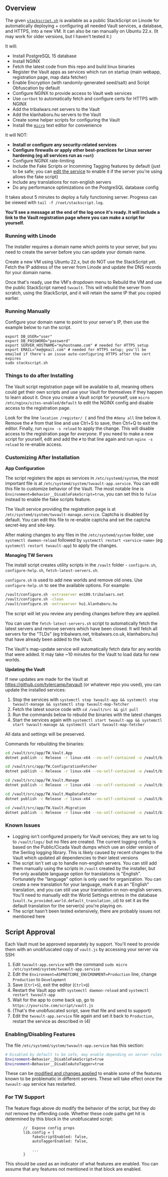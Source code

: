 ## Overview

The given [`stackscript.sh`](./stackscript.sh) is available as a public StackScript on Linode for automatically deploying + configuring all needed Vault services, a database, and HTTPS, into a new VM. It can also be ran manually on Ubuntu 22.x. (It may work for older versions, but I haven't tested it.)

It will:

- Install PostgreSQL 15 database
- Install NGINX
- Fetch the latest code from this repo and build linux binaries
- Register the Vault apps as services which run on startup (main webapp, registration page, map data fetcher)
- Enable Encryption (with randomly-generated seed/salt) and Script Obfuscation by default
- Configure NGINX to provide access to Vault web services
- Use `certbot` to automatically fetch and configure certs for HTTPS with NGINX
- Add the tribalwars.net servers to the Vault
- Add the klanhaboru.hu servers to the Vault
- Create some helper scripts for configuring the Vault
- Install the [`micro`](https://micro-editor.github.io/) text editor for convenience

It will NOT:

- **Install or configure any security-related services**
- **Configure firewalls or apply other best-practices for Linux server hardening (eg all services run as `root`)**
- Configure NGINX rate-limiting
- Include the Fake Scripts or Incomming Tagging features by default (just to be safe; you can [edit the service](#customizing-after-installation) to enable it if the server you're using allows the fake script)
- Include any translations for non-english servers
- Do any performance optimizations on the PostgreSQL database config

It takes about 5 minutes to deploy a fully functioning server. Progress can be viewed with `tail -f /root/stackscript.log`.

**You'll see a message at the end of the log once it's ready. It will include a link to the Vault registration page where you can make a script for yourself.**

### Running with Linode

The installer requires a domain name which points to your server, but you need to create the server before you can update your domain name.

Create a new VM using Ubuntu 22.x, but do NOT use the StackScript yet. Fetch the IP address of the server from Linode and update the DNS records for your domain name.

Once that's ready, use the VM's dropdown menu to Rebuild the VM and use the public StackScript named `twvault`. This will rebuild the server from scratch, using the StackScript, and it will retain the same IP that you copied earlier.

### Running Manually

Configure your domain name to point to your server's IP, then use the example below to run the script.

```
export DB_USER="user"
export DB_PASSWORD="password"
export SERVER_HOSTNAME="myhostname.com" # needed for HTTPS setup
export EMAIL="me@gmail.com" # needed for HTTPS setup; you'll be emailed if there's an issue auto-configuring HTTPS after the cert expires
sudo stackscript.sh
```

### Things to do after Installing

The Vault script registration page will be available to all, meaning others could get their own scripts and use your Vault for themselves if they happen to learn about it. Once you create a Vault script for yourself, use `micro /etc/nginx/sites-enabled/default` to edit the NGINX config and disable access to the registration page.

Look for the line `location /register/ {` and find the `#deny all` line below it. Remove the `#` from that line and use Ctrl+S to save, then Ctrl+Q to exit the editor. Finally, run `nginx -s reload` to apply the change. This will disable access to the registration page for _everyone_. If you need to make a new script for yourself, edit and add the `#` to that line again and run `nginx -s reload` to re-enable access.

### Customizing After Installation

**App Configuration**

The script registers the apps as services in `/etc/systemd/system`, the most important file is at `/etc/systemd/system/twvault-app.service`. You can edit this file to customize behavior of the Vault. The most notable line is `Environment=Behavior__DisableFakeScript=true`, you can set this to `false` instead to enable the fake scripts feature.

The Vault service providing the registration page is at `/etc/systemd/system/twvault-manage.service`. Captcha is disabled by default. You can edit this file to re-enable captcha and set the captcha secret-key and site-key.

After making changes to any files in the `/etc/systemd/system` folder, use `systemctl daemon-reload` followed by `systemctl restart <service-name>` (eg `systemctl restart twvault-app`) to apply the changes.

**Managing TW Servers**

The install script creates utility scripts in the `/vault` folder - `configure.sh`, `configure-help.sh`, `fetch-latest-servers.sh`.

`configure.sh` is used to add new worlds and remove old ones. Use `configure-help.sh` to see the available options. For example:

```bash
/vault/configure.sh -extraserver en100.tribalwars.net
/vault/configure.sh -clean
/vault/configure.sh -extraserver hu1.klanhaboru.hu
```

The script will let you review any pending changes before they are applied.

You can use the `fetch-latest-servers.sh` script to automatically fetch the latest servers and remove servers which have been closed. It will fetch all servers for the "TLDs" (eg tribalwars.net, tribalwars.co.uk, klanhaboru.hu) that have already been added to the Vault.

The Vault's map-update service will automatically fetch data for any worlds that were added. It may take ~10 minutes for the Vault to load data for new worlds.

**Updating the Vault**

If new updates are made for the Vault at https://github.com/tylercamp/twvault (or whatever repo you used), you can update the installed services:

1. Stop the services with `systemctl stop twvault-app && systemctl stop twvault-manage && systemctl stop twvault-map-fetcher`
2. Fetch the latest source code with `cd /vault/src && git pull`
3. Run the commands below to rebuild the binaries with the latest changes
4. Start the services again with `systemctl start twvault-app && systemctl start twvault-manage && systemctl start twvault-map-fetcher`

All data and settings will be preserved.

Commands for rebuilding the binaries:

```bash
cd /vault/src/app/TW.Vault.App
dotnet publish -c Release -r linux-x64 --no-self-contained -o /vault/bin/webapp

cd /vault/src/app/TW.ConfigurationFetcher
dotnet publish -c Release -r linux-x64 --no-self-contained -o /vault/bin/tools

cd /vault/src/app/TW.Vault.Manage
dotnet publish -c Release -r linux-x64 --no-self-contained -o /vault/bin/manage

cd /vault/src/app/TW.Vault.MapDataFetcher
dotnet publish -c Release -r linux-x64 --no-self-contained -o /vault/bin/update

cd /vault/src/app/TW.Vault.Migration
dotnet publish -c Release -r linux-x64 --no-self-contained -o /vault/bin/init
```

### Known Issues

- Logging isn't configured properly for Vault services; they are set to log to `/vault/logs/` but no files are created. The current logging config is based on the Public/Cicada Vault dumps which use an older version of the Serilog logging library. This is likely caused by recent changes to the Vault which updated all dependencies to their latest versions
- The script isn't set up to handle non-english servers. You can still add them manually using the scripts in `/vault` created by the installer, but the only available language option for translations is "English". Fortunately the "language" option is only used for organization. You can create a new translation for your language, mark it as an "English" translation, and you can still use your translation on non-english servers. You'll need to manually edit the World Settings entries in the database (`vault.tw_provided.world.default_translation_id`) to set it as the default translation for the server(s) you're playing on.
- The script hasn't been tested extensively, there are probably issues not mentioned here

## Script Approval

Each Vault must be approved separately by support. You'll need to provide them with an unobfuscated copy of `vault.js` by accessing your server via SSH:

1. Edit `twvault-app.service` with the command `sudo micro /etc/systemd/system/twvault-app.service`
2. Edit the `Environment=ASPNETCORE_ENVIRONMENT=Production` line, change `Production` to `Development`
3. Save (`Ctrl+S`), exit the editor (`Ctrl+Q`)
4. Restart the Vault app with `systemctl daemon-reload` and `systemctl restart twvault-app`
5. Wait for the app to come back up, go to `https://yoursite.com/script/vault.js`
6. (That's the unobfuscated script, save that file and send to support)
7. Edit the `twvault-app.service` file again and set it back to `Production`, restart the service as described in (4)

### Enabling/Disabling Features

The file `/etc/systemd/system/twvault-app.service` has this section:

```bash
# Disabled by default to be safe, may enable depending on server rules
Environment=Behavior__DisableFakeScript=true
Environment=Behavior__DisableAutoTagger=true
```

These can be [modified and changes applied](#customizing-after-installation) to enable some of the features known to be problematic in different servers. These will take effect once the `twvault-app` service has restarted.

### For TW Support

The feature flags above _do_ modify the behavior of the script, but they _do not_ remove the offending code. Whether these code paths get hit is determined by this block in the unobfuscated script:

```
        //  Expose config props
        lib.config = {
            fakeScriptEnabled: false,
            autoTaggerEnabled: false,

            ...
        }
```

This should be used as an indicator of what features are enabled. You can assume that any features not mentioned in that block are enabled.
